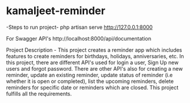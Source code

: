 # kamaljeet-reminder

-Steps to run project-
php artisan serve
http://127.0.0.1:8000

For Swagger API's
http://localhost:8000/api/documentation

Project Description - This project creates a reminder app which includes features to create reminders for birthdays, holidays, anniversaries, etc. In this project, 
there are different API's used for login a user, Sign Up new users and forgot password. There are other API's also for creating a new reminder, update an existing 
reminder, update status of reminder (i.e whether it is open or completed), list the upcoming reminders, delete reminders for specific date or reminders which are closed. This project fulfills all the requirements. 

